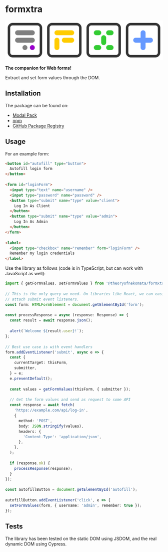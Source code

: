 # formxtra

![formxtra logo](./docs/assets/formxtra.svg)

**The companion for Web forms!**

Extract and set form values through the DOM.

## Installation

The package can be found on:

- [Modal Pack](https://js.pack.modal.sh)
- [npm](https://npmjs.com/package/@theoryofnekomata/formxtra)
- [GitHub Package Registry](https://github.com/TheoryOfNekomata/formxtra/packages/793279)

## Usage

For an example form:

```html
<button id="autofill" type="button">
  Autofill login form
</button>

<form id="loginForm">
  <input type="text" name="username" />
  <input type="password" name="password" />
  <button type="submit" name="type" value="client">
    Log In As Client
  </button>
  <button type="submit" name="type" value="admin">
    Log In As Admin
  </button>
</form>

<label>
  <input type="checkbox" name="remember" form="loginForm" />
  Remember my login credentials
</label>
```

Use the library as follows (code is in TypeScript, but can work with JavaScript as well):

```typescript
import { getFormValues, setFormValues } from '@theoryofnekomata/formxtra';

// This is the only query we need. On libraries like React, we can easily get form elements when we
// attach submit event listeners.
const form: HTMLFormElement = document.getElementById('form');

const processResponse = async (response: Response) => {
  const result = await response.json();

  alert(`Welcome ${result.user}!`);
};

// Best use case is with event handlers
form.addEventListener('submit', async e => {
  const {
    currentTarget: thisForm,
    submitter,
  } = e;
  e.preventDefault();

  const values = getFormValues(thisForm, { submitter });

  // Get the form values and send as request to some API
  const response = await fetch(
    'https://example.com/api/log-in',
    {
      method: 'POST',
      body: JSON.stringify(values),
      headers: {
        'Content-Type': 'application/json',
      },
    },
  );

  if (response.ok) {
    processResponse(response);
  }
});

const autofillButton = document.getElementById('autofill');

autofillButton.addEventListener('click', e => {
  setFormValues(form, { username: 'admin', remember: true });
});
```

## Tests

The library has been tested on the static DOM using JSDOM, and the real dynamic DOM using Cypress.
